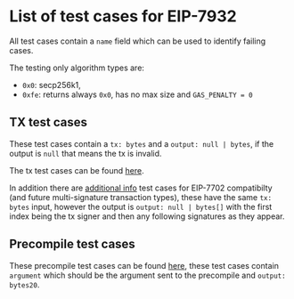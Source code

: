 # List of test cases for EIP-7932

All test cases contain a `name` field which can be used to identify failing cases.

The testing only algorithm types are:
- `0x0`: secp256k1,
- `0xfe`: returns always `0x0`, has no max size and `GAS_PENALTY = 0`

## TX test cases

These test cases contain a `tx: bytes` and a `output: null | bytes`, if the output is `null` that means the tx is invalid.

The tx test cases can be found [here](./test_cases/transactions.json).

In addition there are [additional info](./test_cases/additional_info.json) test cases for EIP-7702 compatibilty (and future multi-signature transaction types), these have the same `tx: bytes` input, however the output is `output: null | bytes[]` with the first index being the tx signer and then any following signatures as they appear.

## Precompile test cases

These precompile test cases can be found [here](./test_cases/precompile.json), these test cases contain `argument` which should be the argument sent to the precompile and `output: bytes20`.